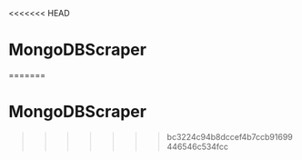 <<<<<<< HEAD
# MongoDBScraper
=======
# MongoDBScraper
>>>>>>> bc3224c94b8dccef4b7ccb91699446546c534fcc
